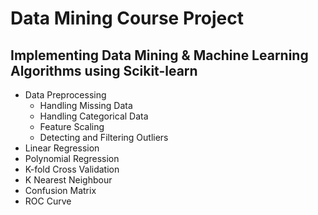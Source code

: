 # Data Mining Course Project
## Implementing Data Mining & Machine Learning Algorithms using Scikit-learn
- Data Preprocessing
  * Handling Missing Data
  * Handling Categorical Data
  * Feature Scaling
  * Detecting and Filtering Outliers
- Linear Regression
- Polynomial Regression
- K-fold Cross Validation
- K Nearest Neighbour
- Confusion Matrix
- ROC Curve
